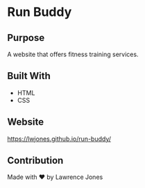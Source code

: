 # Run Buddy

## Purpose

A website that offers fitness training services.

## Built With

* HTML
* CSS

## Website

<https://lwjones.github.io/run-buddy/>

## Contribution

Made with ❤️ by Lawrence Jones
